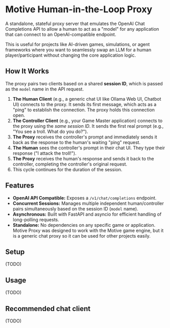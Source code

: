 # Motive Human-in-the-Loop Proxy

A standalone, stateful proxy server that emulates the OpenAI Chat Completions API to allow a human to act as a "model" for any application that can connect to an OpenAI-compatible endpoint.

This is useful for projects like AI-driven games, simulations, or agent frameworks where you want to seamlessly swap an LLM for a human player/participant without changing the core application logic.

## How It Works

The proxy pairs two clients based on a shared **session ID**, which is passed as the `model` name in the API request.

1.  **The Human Client** (e.g., a generic chat UI like Ollama Web UI, Chatbot UI) connects to the proxy. It sends its first message, which acts as a "ping" to establish the connection. The proxy holds this connection open.
2.  **The Controller Client** (e.g., your Game Master application) connects to the proxy using the *same session ID*. It sends the first real prompt (e.g., "You see a troll. What do you do?").
3.  **The Proxy** receives the controller's prompt and immediately sends it back as the response to the human's waiting "ping" request.
4.  **The Human** sees the controller's prompt in their chat UI. They type their response ("I attack the troll!").
5.  **The Proxy** receives the human's response and sends it back to the controller, completing the controller's original request.
6.  This cycle continues for the duration of the session.



## Features

-   **OpenAI API Compatible:** Exposes a `/v1/chat/completions` endpoint.
-   **Concurrent Sessions:** Manages multiple independent human/controller pairs simultaneously based on the session ID (`model` name).
-   **Asynchronous:** Built with FastAPI and asyncio for efficient handling of long-polling requests.
-   **Standalone:** No dependencies on any specific game or application.  Motive Proxy was designed to work with the Motive game engine, but it is a generic chat proxy so it can be used for other projects easily.

## Setup
(TODO)

## Usage
(TODO)

## Recommended chat client
(TODO)